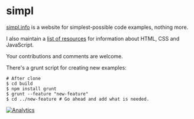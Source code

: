 simpl
=====

[simpl.info](http://www.simpl.info) is a website for simplest-possible code examples, nothing more. 

I also maintain a [list of resources](https://docs.google.com/document/d/1kuhUEiIkAUHO0LBBNM4A1Enc5QgVZn3CDkuSoPZJR1U/edit#) for information about HTML, CSS and JavaScript. 

Your contributions and comments are welcome.

There's a grunt script for creating new examples:

```
# After clone
$ cd build 
$ npm install grunt 
$ grunt --feature "new-feature"
$ cd ../new-feature # Go ahead and add what is needed.
```

[![Analytics](https://ga-beacon.appspot.com/UA-46871133-1/samdutton/simpl)](https://github.com/igrigorik/ga-beacon)
